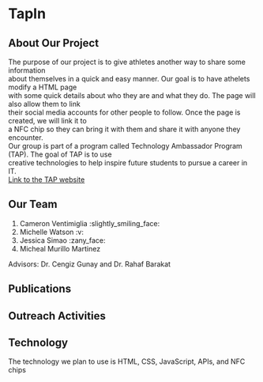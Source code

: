 <h1>TapIn</h1>
<h2>About Our Project</h2>
<p>The purpose of our project is to give athletes another way to share some information<br>
  about themselves in a quick and easy manner. Our goal is to have athelets modify a HTML page<br>
  with some quick details about who they are and what they do. The page will also allow them to link<br>
  their social media accounts for other people to follow. Once the page is created, we will link it to<br>
  a NFC chip so they can bring it with them and share it with anyone they encounter.<br>
  Our group is part of a program called Technology Ambassador Program (TAP). The goal of TAP is to use<br>
  creative technologies to help inspire future students to pursue a career in IT.<br>
  <a href = "https://www.ggc.edu/academics/schools/school-of-science-and-technology/research-internships-service-learning/technology-ambassador-program/">Link to the TAP website</a></p>
<h2>Our Team</h2>
<ol>
  <li>Cameron Ventimiglia :slightly_smiling_face:</li>
  <li>Michelle Watson :v:</li>
  <li>Jessica Simao :zany_face:</li>
  <li>Micheal Murillo Martinez</li>
</ol>
<p>Advisors: Dr. Cengiz Gunay and Dr. Rahaf Barakat</p>
<h2>Publications</h2>
<h2>Outreach Activities</h2>
<h2>Technology</h2>
<p>The technology we plan to use is HTML, CSS, JavaScript, APIs, and NFC chips</p>
